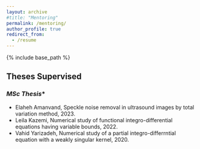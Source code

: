 ```yaml
---
layout: archive
#title: "Mentoring"
permalink: /mentoring/
author_profile: true
redirect_from:
  - /resume
---
```


{% include base_path %}

## Theses Supervised
### *MSc Thesis**
   * Elaheh Amanvand, Speckle noise removal in ultrasound images by total variation method, 2023.
   * Leila Kazemi, Numerical study of functional integro-differential equations having variable
bounds, 2022.
   * Vahid Yarizadeh, Numerical study of a partial integro-differrntial equation with a weakly
singular kernel, 2020.


